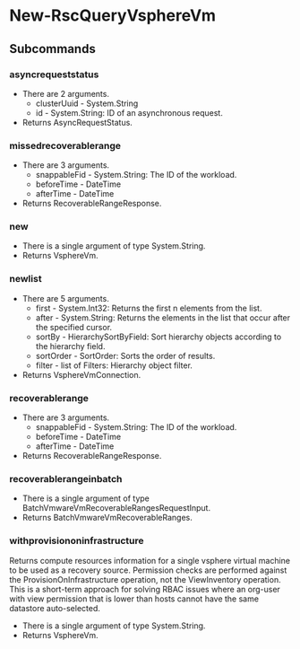 # New-RscQueryVsphereVm
## Subcommands
### asyncrequeststatus
- There are 2 arguments.
    - clusterUuid - System.String
    - id - System.String: ID of an asynchronous request.
- Returns AsyncRequestStatus.
### missedrecoverablerange
- There are 3 arguments.
    - snappableFid - System.String: The ID of the workload.
    - beforeTime - DateTime
    - afterTime - DateTime
- Returns RecoverableRangeResponse.
### new
- There is a single argument of type System.String.
- Returns VsphereVm.
### newlist
- There are 5 arguments.
    - first - System.Int32: Returns the first n elements from the list.
    - after - System.String: Returns the elements in the list that occur after the specified cursor.
    - sortBy - HierarchySortByField: Sort hierarchy objects according to the hierarchy field.
    - sortOrder - SortOrder: Sorts the order of results.
    - filter - list of Filters: Hierarchy object filter.
- Returns VsphereVmConnection.
### recoverablerange
- There are 3 arguments.
    - snappableFid - System.String: The ID of the workload.
    - beforeTime - DateTime
    - afterTime - DateTime
- Returns RecoverableRangeResponse.
### recoverablerangeinbatch
- There is a single argument of type BatchVmwareVmRecoverableRangesRequestInput.
- Returns BatchVmwareVmRecoverableRanges.
### withprovisiononinfrastructure
Returns compute resources information for a single vsphere virtual machine to be used as a recovery source. Permission checks are performed against the ProvisionOnInfrastructure operation, not the ViewInventory operation. This is a short-term approach for solving RBAC issues where an org-user with view permission that is lower than hosts cannot have the same datastore auto-selected.

- There is a single argument of type System.String.
- Returns VsphereVm.
